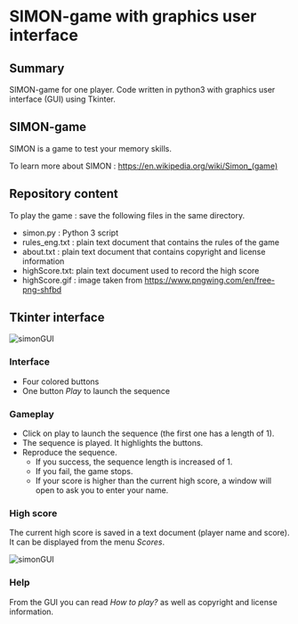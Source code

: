 # SIMON-game with graphics user interface

## Summary
SIMON-game for one player.
Code written in python3 with graphics user interface (GUI) using Tkinter.

## SIMON-game
SIMON is a game to test your memory skills.

To learn more about SIMON : https://en.wikipedia.org/wiki/Simon_(game)

## Repository content
To play the game : save the following files in the same directory.
* simon.py : Python 3 script
* rules_eng.txt : plain text document that contains the rules of the game
* about.txt : plain text document that contains copyright and license information
* highScore.txt: plain text document used to record the high score
* highScore.gif : image taken from https://www.pngwing.com/en/free-png-shfbd


## Tkinter interface

![simonGUI](https://user-images.githubusercontent.com/82372483/131795649-611790ea-20a9-4990-8ad7-c75b5cdebedc.png)

### Interface

* Four colored buttons
* One button *Play* to launch the sequence

### Gameplay

* Click on play to launch the sequence (the first one has a length of 1).
* The sequence is played. It highlights the buttons.
* Reproduce the sequence.
  * If you success, the sequence length is increased of 1.
  * If you fail, the game stops.
  * If your score is higher than the current high score, a window will open to ask you to enter your name.

### High score
The current high score is saved in a text document (player name and score). It can be displayed from the menu *Scores*.

![simonGUI](https://user-images.githubusercontent.com/82372483/131795667-89635734-68db-4967-856f-4ae90508756d.png)

### Help

From the GUI you can read *How to play?* as well as copyright and license information.
